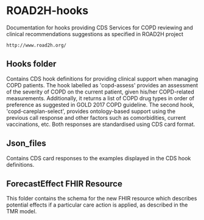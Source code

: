 # ROAD2H-hooks
Documentation for hooks providing CDS Services for COPD reviewing and clinical recommendations suggestions as specified in ROAD2H project

````
http://www.road2h.org/

`````
## Hooks folder
Contains CDS hook definitions for providing clinical support when managing COPD patients. The hook labelled as 'copd-assess' provides an assessment of the severity of COPD on the current patient, given his/her COPD-related measurements. Additionally, it returns a list of COPD drug types in order of preference as suggested in GOLD 2017 COPD guideline. The second hook, 'copd-careplan-select', provides ontology-based support using the previous call response and other factors such as comorbidities, current vaccinations, etc. Both responses are standardised using CDS card format.

## Json_files
Contains CDS card responses to the examples displayed in the CDS hook definitions.

## ForecastEffect FHIR Resource
This folder contains the schema for the new FHIR resource which describes potential effects if a particular care action is applied, as described in the TMR model.